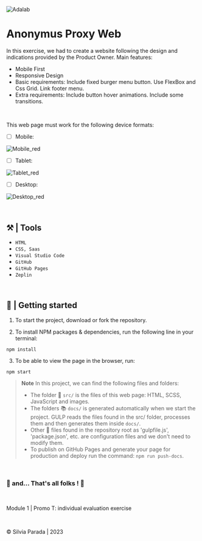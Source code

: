 ![Adalab](https://beta.adalab.es/resources/images/adalab-logo-155x61-bg-white.png)

# Anonymus Proxy Web

In this exercise, we had to create a website following the design and indications provided by the Product Owner. 
Main features:
- Mobile First
- Responsive Design
- Basic requirements:
 Include fixed burger menu button.
 Use FlexBox and Css Grid.
 Link footer menu.
- Extra requirements:
 Include button hover animations.
 Include some transitions.


&nbsp;

This web page must work for the following device formats:

- [ ] Mobile:

![Mobile_red](https://github.com/Adalab/modulo-1-evaluacion-final-silviaparadag/assets/130361802/b23e9041-1eaf-4fdb-803f-14e838f3a518)

- [ ] Tablet:

![Tablet_red](https://github.com/Adalab/modulo-1-evaluacion-final-silviaparadag/assets/130361802/f68fb909-7109-4fca-9b0b-d7c80c0b03d9)

- [ ] Desktop:

![Desktop_red](https://github.com/Adalab/modulo-1-evaluacion-final-silviaparadag/assets/130361802/886d285a-08ef-4d65-9b0e-16ce004c6301)


&nbsp;
## ⚒️ | Tools 

- `HTML`
- `CSS, Saas`
- `Visual Studio Code`
- `GitHub`
- `GitHub Pages`
- `Zeplin`

&nbsp;

## 🎲 | Getting started

1. To start the project, download or fork the repository.

2. To install NPM packages & dependencies, run the following line in your terminal:
~~~
npm install
~~~

3. To be able to view the page in the browser, run:
~~~
npm start
~~~

> **Note** In this project, we can find the following files and folders:
>
>- The folder 📂 `src/` is the files of this web page: HTML, SCSS, JavaScript and images.
>- The folders 📚 `docs/` is generated automatically when we start the project. GULP reads the files found in the src/ folder, processes them and then generates them inside `docs/`.
>- Other 📝 files found in the repository root as 'gulpfile.js', 'package.json', etc. are configuration files and we don't need to modify them.
>- To publish on GitHub Pages and generate your page for production and deploy run the command: `npm run push-docs`.


&nbsp;

   ### 💫 and... That's all folks ! 💫

&nbsp;

Module 1 | Promo T: individual evaluation exercise

&nbsp;

© Silvia Parada | 2023 



